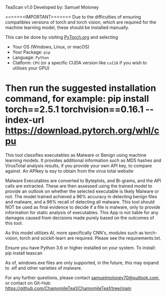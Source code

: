 TeaScan v1.0
Developed by: Samuel Moloney

=======IMPORTANT=======
Due to the difficulties of ensuring compatibles versions of torch and torch vision,
which are required for the machine learning model, these should be installed manually.

This can be done by visiting [PyTorch.org](https://pytorch.org/get-started/locally/) and selecting
- Your OS (Windows, Linux, or macOS)
- Your Package: `pip`
- Language: `Python`
- Clatform: `CPU` (or a specific CUDA version like `cu118` if you wish to utilises your GPU)

Then run the suggested installation command, for example:
pip install torch==2.5.1 torchvision==0.16.1 --index-url https://download.pytorch.org/whl/cpu
=======================

This tool classifies executables as Malware or Benign using machine learning models.
It provides additional information such as MD5 hashes and VirusTotal analysis results, if you provide your
own API key, to compare against. An APIkey is esy to obtain from the virus total website

Malware Executables are converted to Byteplots, and Bi-grams, and the API calls are extracted.
These are then assessed using the trained model to provide an outlook on whether the selected 
executable is likely Malware or not.
The model trained achieved a 96% accuracy in detecting benign files and malware, and a 96% recall
of detecting all malware.
This tool should NOT be used as final evidence to decide if a file is malware, only to provide
information for static analysis of executables.
This App is not liable for any damages caused from decisions made purely based on the outcomes
of this tool.

As this model utilizes AI, more specifically CNN's, modules such as torch-vision, torch and scickit-learn
are required. Please see the requirements.txt.

Ensure you have Python 3.6 or higher installed on your system.
To install:
pip install teascan

As of, windows.exe files are only supported, in the future, this may expand to .elf and other varieties of malware.

For any further questions, please contact samuelmoloney70@outlook.com, or contact on 
Git-Hub: https://github.com/ChamomileTea1/ChamomileTea1/tree/main
